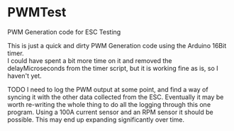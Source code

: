 # PWMTest
PWM Generation code for ESC Testing


This is just a quick and dirty PWM Generation code using the Arduino 16Bit timer.  
I could have spent a bit more time on it and removed the delayMicroseconds from the timer script, but it is working fine as is, so I haven't yet.

TODO
I need to log the PWM output at some point, and find a way of syncing it with the other data collected from the ESC.  Eventually it may be worth re-writing the whole thing to do all the logging through this one program. Using a 100A current sensor and an RPM sensor it should be possible.   This may end up expanding significantly over time.
